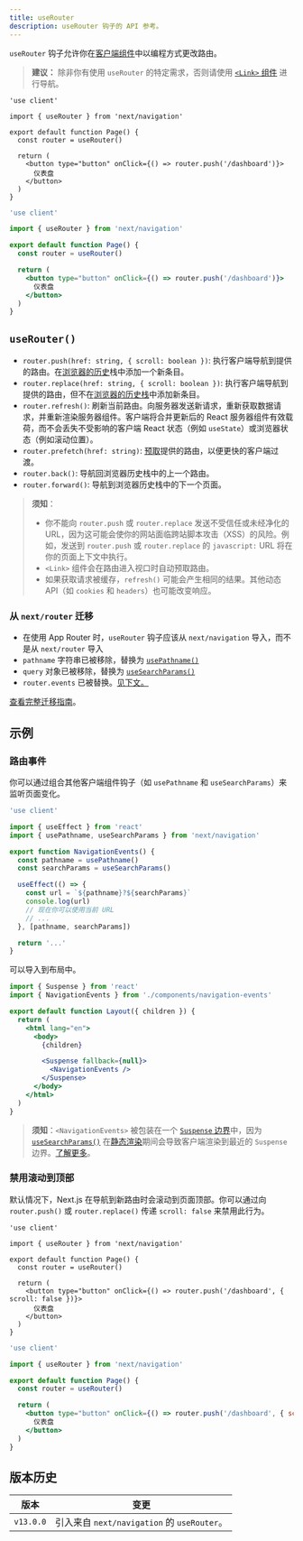 ```yaml
---
title: useRouter
description: useRouter 钩子的 API 参考。
---
```


`useRouter` 钩子允许你在[客户端组件](/docs/app/building-your-application/rendering/client-components)中以编程方式更改路由。

> **建议：** 除非你有使用 `useRouter` 的特定需求，否则请使用 [`<Link>` 组件](/docs/app/building-your-application/routing/linking-and-navigating#link-component) 进行导航。

```tsx filename="app/example-client-component.tsx" switcher
'use client'

import { useRouter } from 'next/navigation'

export default function Page() {
  const router = useRouter()

  return (
    <button type="button" onClick={() => router.push('/dashboard')}>
      仪表盘
    </button>
  )
}
```

```jsx filename="app/example-client-component.js" switcher
'use client'

import { useRouter } from 'next/navigation'

export default function Page() {
  const router = useRouter()

  return (
    <button type="button" onClick={() => router.push('/dashboard')}>
      仪表盘
    </button>
  )
}
```

## `useRouter()`

- `router.push(href: string, { scroll: boolean })`: 执行客户端导航到提供的路由。在[浏览器的历史](https://developer.mozilla.org/docs/Web/API/History_API)栈中添加一个新条目。
- `router.replace(href: string, { scroll: boolean })`: 执行客户端导航到提供的路由，但不在[浏览器的历史栈](https://developer.mozilla.org/docs/Web/API/History_API)中添加新条目。
- `router.refresh()`: 刷新当前路由。向服务器发送新请求，重新获取数据请求，并重新渲染服务器组件。客户端将合并更新后的 React 服务器组件有效载荷，而不会丢失不受影响的客户端 React 状态（例如 `useState`）或浏览器状态（例如滚动位置）。
- `router.prefetch(href: string)`: [预取](/docs/app/building-your-application/routing/linking-and-navigating#2-prefetching)提供的路由，以便更快的客户端过渡。
- `router.back()`: 导航回浏览器历史栈中的上一个路由。
- `router.forward()`: 导航到浏览器历史栈中的下一个页面。

> **须知**：
>
> - 你不能向 `router.push` 或 `router.replace` 发送不受信任或未经净化的 URL，因为这可能会使你的网站面临跨站脚本攻击（XSS）的风险。例如，发送到 `router.push` 或 `router.replace` 的 `javascript:` URL 将在你的页面上下文中执行。
> - `<Link>` 组件会在路由进入视口时自动预取路由。
> - 如果获取请求被缓存，`refresh()` 可能会产生相同的结果。其他动态 API（如 `cookies` 和 `headers`）也可能改变响应。

### 从 `next/router` 迁移

- 在使用 App Router 时，`useRouter` 钩子应该从 `next/navigation` 导入，而不是从 `next/router` 导入
- `pathname` 字符串已被移除，替换为 [`usePathname()`](/docs/app/api-reference/functions/use-pathname)
- `query` 对象已被移除，替换为 [`useSearchParams()`](/docs/app/api-reference/functions/use-search-params)
- `router.events` 已被替换。[见下文。](#router-events)

[查看完整迁移指南](/docs/app/guides/migrating/app-router-migration)。

## 示例

### 路由事件

你可以通过组合其他客户端组件钩子（如 `usePathname` 和 `useSearchParams`）来监听页面变化。

```jsx filename="app/components/navigation-events.js"
'use client'

import { useEffect } from 'react'
import { usePathname, useSearchParams } from 'next/navigation'

export function NavigationEvents() {
  const pathname = usePathname()
  const searchParams = useSearchParams()

  useEffect(() => {
    const url = `${pathname}?${searchParams}`
    console.log(url)
    // 现在你可以使用当前 URL
    // ...
  }, [pathname, searchParams])

  return '...'
}
```

可以导入到布局中。

```jsx filename="app/layout.js" highlight={2,10-12}
import { Suspense } from 'react'
import { NavigationEvents } from './components/navigation-events'

export default function Layout({ children }) {
  return (
    <html lang="en">
      <body>
        {children}

        <Suspense fallback={null}>
          <NavigationEvents />
        </Suspense>
      </body>
    </html>
  )
}
```

> **须知**：`<NavigationEvents>` 被包装在一个 [`Suspense` 边界](/docs/app/building-your-application/routing/loading-ui-and-streaming#example)中，因为 [`useSearchParams()`](/docs/app/api-reference/functions/use-search-params) 在[静态渲染](/docs/app/building-your-application/rendering/server-components#static-rendering-default)期间会导致客户端渲染到最近的 `Suspense` 边界。[了解更多](/docs/app/api-reference/functions/use-search-params#behavior)。

### 禁用滚动到顶部

默认情况下，Next.js 在导航到新路由时会滚动到页面顶部。你可以通过向 `router.push()` 或 `router.replace()` 传递 `scroll: false` 来禁用此行为。

```tsx filename="app/example-client-component.tsx" switcher
'use client'

import { useRouter } from 'next/navigation'

export default function Page() {
  const router = useRouter()

  return (
    <button type="button" onClick={() => router.push('/dashboard', { scroll: false })}>
      仪表盘
    </button>
  )
}
```

```jsx filename="app/example-client-component.jsx" switcher
'use client'

import { useRouter } from 'next/navigation'

export default function Page() {
  const router = useRouter()

  return (
    <button type="button" onClick={() => router.push('/dashboard', { scroll: false })}>
      仪表盘
    </button>
  )
}
```

## 版本历史

| 版本      | 变更                                        |
| --------- | ------------------------------------------- |
| `v13.0.0` | 引入来自 `next/navigation` 的 `useRouter`。 |
